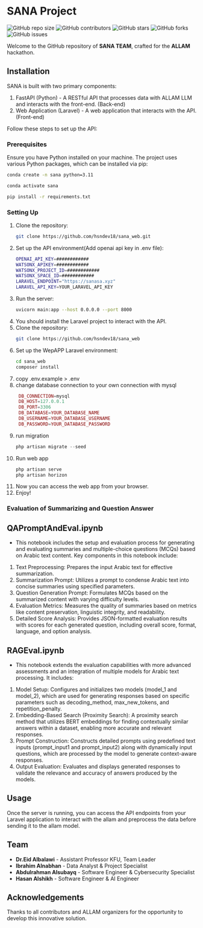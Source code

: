 
# SANA Project

![GitHub repo size](https://img.shields.io/github/repo-size/hsndev18/sana_web)
![GitHub contributors](https://img.shields.io/github/contributors/hsndev18/sana_web)
![GitHub stars](https://img.shields.io/github/stars/hsndev18/sana_web?style=social)
![GitHub forks](https://img.shields.io/github/forks/hsndev18/sana_web?style=social)
![GitHub issues](https://img.shields.io/github/issues/hsndev18/sana_web)


Welcome to the GitHub repository of **SANA TEAM**, crafted for the **ALLAM** hackathon.

## Installation

SANA is built with two primary components:

1. FastAPI (Python) - A RESTful API that processes data with ALLAM LLM and interacts with the front-end. (Back-end)
2. Web Application (Laravel) - A web application that interacts with the API. (Front-end)

Follow these steps to set up the API:
### Prerequisites

Ensure you have Python installed on your machine. The project uses various Python packages, which can be installed via pip:

```bash
conda create -n sana python=3.11 
```

```bash
conda activate sana
```

```bash
pip install -r requirements.txt
```

### Setting Up

1. Clone the repository:
    ```bash
    git clone https://github.com/hsndev18/sana_web.git
    ```
2. Set up the API environment(Add openai api key in .env file):
    ```bash
    OPENAI_API_KEY=############
    WATSONX_APIKEY=############
    WATSONX_PROJECT_ID=############
    WATSONX_SPACE_ID=############
    LARAVEL_ENDPOINT="https://sanasa.xyz"
    LARAVEL_API_KEY=YOUR_LARAVEL_API_KEY
    ```
3. Run the server:
    ```bash
    uvicorn main:app --host 0.0.0.0 --port 8000
    ```
4.  You should install the Laravel project to interact with the API.
5.  Clone the repository:
    ```bash
    git clone https://github.com/hsndev18/sana_web
    ```
4. Set up the WepAPP Laravel environment:
    ```bash
    cd sana_web
    composer install
    ```
5. copy .env.example > .env
6. change database connection to your own connection with mysql
   ```php
    DB_CONNECTION=mysql
    DB_HOST=127.0.0.1
    DB_PORT=3306
    DB_DATABASE=YOUR_DATABASE_NAME
    DB_USERNAME=YOUR_DATABASE_USERNAME
    DB_PASSWORD=YOUR_DATABASE_PASSWORD
    ```
7. run migration
    ```php
    php artisan migrate --seed
    ```
8. Run web app
   ```php
   php artisan serve
   php artisan horizon
   ```
9. Now you can access the web app from your browser.
10. Enjoy!

### Evaluation of Summarizing and Question Answer

## QAPromptAndEval.ipynb 
- This notebook includes the setup and evaluation process for generating and evaluating summaries and multiple-choice questions (MCQs) based on Arabic text content. Key components in this notebook include:

1. Text Preprocessing: Prepares the input Arabic text for effective summarization.
2. Summarization Prompt: Utilizes a prompt to condense Arabic text into concise summaries using specified parameters.
3. Question Generation Prompt: Formulates MCQs based on the summarized content with varying difficulty levels.
4. Evaluation Metrics: Measures the quality of summaries based on metrics like content preservation, linguistic integrity, and readability.
5. Detailed Score Analysis: Provides JSON-formatted evaluation results with scores for each generated question, including overall score, format, language, and option analysis.

## RAGEval.ipynb
- This notebook extends the evaluation capabilities with more advanced assessments and an integration of multiple models for Arabic text processing. It includes:

1. Model Setup: Configures and initializes two models (model_1 and model_2), which are used for generating responses based on specific parameters such as decoding_method, max_new_tokens, and repetition_penalty.
2. Embedding-Based Search (Proximity Search): A proximity search method that utilizes BERT embeddings for finding contextually similar answers within a dataset, enabling more accurate and relevant responses.
3. Prompt Construction: Constructs detailed prompts using predefined text inputs (prompt_input1 and prompt_input2) along with dynamically input questions, which are processed by the model to generate context-aware responses.
4. Output Evaluation: Evaluates and displays generated responses to validate the relevance and accuracy of answers produced by the models.

## Usage

Once the server is running, you can access the API endpoints from your Laravel application to interact with the allam and preprocess the data before sending it to the allam model.

## Team

- **Dr.Eid Albalawi** - Assistant Professor KFU, Team Leader
- **Ibrahim Alnabhan** - Data Analyst & Project Specialist
- **Abdulrahman Alsubayq** - Software Engineer & Cybersecurity Specialist
- **Hasan Alshikh** - Software Engineer & AI Engineer

## Acknowledgements

Thanks to all contributors and ALLAM organizers for the opportunity to develop this innovative solution.
